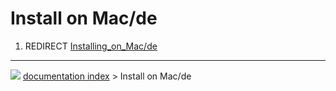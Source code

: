 # Install on Mac/de
1.  REDIRECT [Installing_on_Mac/de](Installing_on_Mac/de.md)



---
![](images/Right_arrow.png) [documentation index](../README.md) > Install on Mac/de
